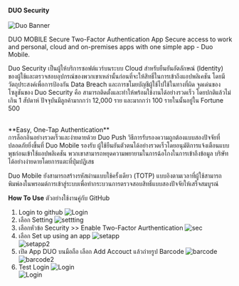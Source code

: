 **DUO Security**<br>
<br>![Duo Banner](/DUO_SEC/duo_security_banner.jpg)<br>


DUO MOBILE
Secure Two-Factor Authentication App
Secure access to work and personal, cloud and on-premises apps with one simple app - Duo Mobile.

  Duo Security เป็นผู้ให้บริการซอฟต์แวร์บนระบบ Cloud สำหรับยืนยันอัตลักษณ์ (Identity) ของผู้ใช้และตรวจสอบอุปกรณ์ของพวกเขาเหล่านั้นก่อนที่จะให้สิทธิ์ในการเข้าถึงแอปพลิเคชัน โดยมีวัตถุประสงค์เพื่อการป้องกัน Data Breach และการขโมยบัญชีผู้ใช้ไปใช้ในทางที่ผิด จุดเด่นของโซลูชันของ Duo Security คือ สามารถติดตั้งและทำให้พร้อมใช้งานได้อย่างรวดเร็ว โดยปกติแล้วไม่เกิน 1 สัปดาห์ ปัจจุบันมีลูกค้ามากกว่า 12,000 ราย และมากกว่า 100 รายในนั้นอยู่ใน Fortune 500


<br>
**Easy, One-Tap Authentication**<br>
   การล็อกอินอย่างรวดเร็วและง่ายดายด้วย Duo Push วิธีการรับรองความถูกต้องแบบสองปัจจัยที่ปลอดภัยยิ่งขึ้นที่ Duo Mobile รองรับ ผู้ใช้ยืนยันตัวตนได้อย่างรวดเร็วโดยอนุมัติการแจ้งเตือนแบบพุชก่อนเข้าใช้แอปพลิเคชัน พวกเขาสามารถหยุดความพยายามในการฉ้อโกงในการเข้าถึงข้อมูล บริษัท ได้อย่างง่ายดายโดยการแตะที่ปุ่มปฏิเสธ

  Duo Mobile ยังสามารถสร้างรหัสผ่านแบบใช้ครั้งเดียว (TOTP) แบบอิงตามเวลาที่ผู้ใช้สามารถพิมพ์ลงในพรอมต์การเข้าสู่ระบบเพื่อทำกระบวนการตรวจสอบสิทธิ์แบบสองปัจจัยให้เสร็จสมบูรณ์
<br>

**How To Use**
ตัวอย่างใช้งานคู่กับ GitHub
1. Login to github
![Login](/DUO_SEC/github_login.jpg)<br>
2. เลือก Setting
![settting](/DUO_SEC/github_set.jpg)<br>
3. เลือกหัวข้อ Security >> Enable Two-Factor Aurthentication
![sec](/DUO_SEC/github_sec.jpg)<br>
4. เลือก Set up using an app
![setapp](/DUO_SEC/github_set_app.jpg)<br>
![setapp2](/DUO_SEC/github_set_app2.jpg)<br>
5. เปิด App DUO บนมือถือ เลือก Add Accouct แล้วถ่ายรูป Barcode
![barcode](/DUO_SEC/github_set_app2.jpg)<br>
![barcode2](/DUO_SEC/IMG_0044.jpg)<br>
6. Test Login
![Login](/DUO_SEC/github_login.jpg)<br>
![Login](/DUO_SEC/IMG_0045.jpg)<br>
